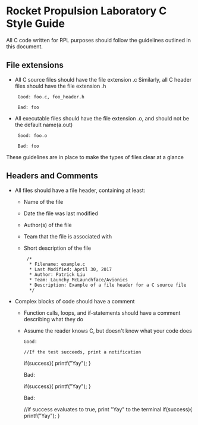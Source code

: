 Rocket Propulsion Laboratory C Style Guide
==========================================

All C code written for RPL purposes should follow the guidelines outlined
in this document.

File extensions
---------------

*  All C source files should have the file extension .c
   Similarly, all C header files should have the file extension .h

        Good: foo.c, foo_header.h

        Bad: foo

*  All executable files should have the file extension .o, and 
   should not be the default name(a.out) 

        Good: foo.o

        Bad: foo

These guidelines are in place to make the types of files clear at a glance

Headers and Comments
--------------------

*  All files should have a file header, containing at least:
   +   Name of the file
   +   Date the file was last modified
   +   Author(s) of the file
   +   Team that the file is associated with
   +   Short description of the file

            /*
             * Filename: example.c
             * Last Modified: April 30, 2017
             * Author: Patrick Liu
             * Team: Launchy McLaunchface/Avionics
             * Description: Example of a file header for a C source file
             */

* Complex blocks of code should have a comment 
   +   Function calls, loops, and if-statements should have a 
       comment describing what they do
   +   Assume the reader knows C, but doesn't know what your code does

           Good: 
           
           //If the test succeeds, print a notification
 	    if(success){
              printf("Yay");
	    }
           
	   Bad:
           
	   if(success){
             printf("Yay");
	   }
           
	   Bad: 
           
	   //if success evaluates to true, print "Yay" to the terminal
	   if(success){
             printf("Yay");
	   }
  
